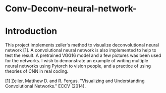 # Conv-Deconv-neural-network-

  # Introduction
 This project implements zeiler's method to visualize deconvolutional neural network [1]. A convolutional neural network is also implemented to help to test the result. A pretrained VGG16 model and a few pictures was been used for the networks. I wish to demonstrate an example of writing multiple neural networks using Pytorch to vision people, and a practice of using theories of CNN in real coding.


[1] Zeiler, Matthew D. and R. Fergus. "Visualizing and Understanding Convolutional Networks." ECCV (2014).
